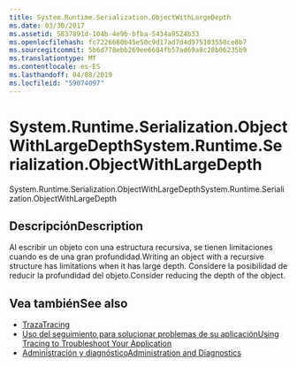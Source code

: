 ```yaml
---
title: System.Runtime.Serialization.ObjectWithLargeDepth
ms.date: 03/30/2017
ms.assetid: 5837891d-104b-4e9b-bfba-5434a9524b33
ms.openlocfilehash: fc7226680b45e50c9d17ad7d4d975103550ce8b7
ms.sourcegitcommit: 5b6d778ebb269ee6684fb57ad69a8c28b06235b9
ms.translationtype: MT
ms.contentlocale: es-ES
ms.lasthandoff: 04/08/2019
ms.locfileid: "59074097"
---
```

# <a name="systemruntimeserializationobjectwithlargedepth"></a><span data-ttu-id="5f2c8-102">System.Runtime.Serialization.ObjectWithLargeDepth</span><span class="sxs-lookup"><span data-stu-id="5f2c8-102">System.Runtime.Serialization.ObjectWithLargeDepth</span></span>
<span data-ttu-id="5f2c8-103">System.Runtime.Serialization.ObjectWithLargeDepth</span><span class="sxs-lookup"><span data-stu-id="5f2c8-103">System.Runtime.Serialization.ObjectWithLargeDepth</span></span>  
  
## <a name="description"></a><span data-ttu-id="5f2c8-104">Descripción</span><span class="sxs-lookup"><span data-stu-id="5f2c8-104">Description</span></span>  
 <span data-ttu-id="5f2c8-105">Al escribir un objeto con una estructura recursiva, se tienen limitaciones cuando es de una gran profundidad.</span><span class="sxs-lookup"><span data-stu-id="5f2c8-105">Writing an object with a recursive structure has limitations when it has large depth.</span></span> <span data-ttu-id="5f2c8-106">Considere la posibilidad de reducir la profundidad del objeto.</span><span class="sxs-lookup"><span data-stu-id="5f2c8-106">Consider reducing the depth of the object.</span></span>  
  
## <a name="see-also"></a><span data-ttu-id="5f2c8-107">Vea también</span><span class="sxs-lookup"><span data-stu-id="5f2c8-107">See also</span></span>

- [<span data-ttu-id="5f2c8-108">Traza</span><span class="sxs-lookup"><span data-stu-id="5f2c8-108">Tracing</span></span>](../../../../../docs/framework/wcf/diagnostics/tracing/index.md)
- [<span data-ttu-id="5f2c8-109">Uso del seguimiento para solucionar problemas de su aplicación</span><span class="sxs-lookup"><span data-stu-id="5f2c8-109">Using Tracing to Troubleshoot Your Application</span></span>](../../../../../docs/framework/wcf/diagnostics/tracing/using-tracing-to-troubleshoot-your-application.md)
- [<span data-ttu-id="5f2c8-110">Administración y diagnóstico</span><span class="sxs-lookup"><span data-stu-id="5f2c8-110">Administration and Diagnostics</span></span>](../../../../../docs/framework/wcf/diagnostics/index.md)
